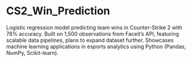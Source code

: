 # CS2_Win_Prediction
Logistic regression model predicting team wins in Counter-Strike 2 with 78% accuracy. Built on 1,500 observations from Faceit’s API, featuring scalable data pipelines, plans to expand dataset further. Showcases machine learning applications in esports analytics using Python (Pandas, NumPy, Scikit-learn).
